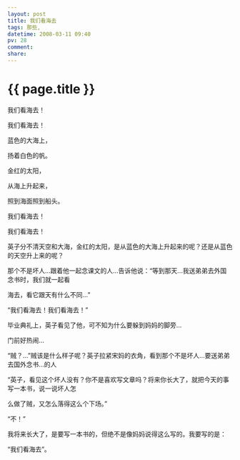 ```yaml
---
layout: post
title: 我们看海去
tags: 那些,
datetime: 2008-03-11 09:40
pv: 28
comment: 
share: 
---
```


{{ page.title }}
================

 <p>我们看海去！</p><p>我们看海去！</p><p>蓝色的大海上，</p><p>扬着白色的帆。</p><p>金红的太阳，</p><p>从海上升起来，</p><p>照到海面照到船头。</p><p>我们看海去！</p><p>我们看海去！</p><p>英子分不清天空和大海，金红的太阳，是从蓝色的大海上升起来的呢？还是从蓝色的天空升上来的呢？</p><p>那个不是坏人...跟着他一起念课文的人...告诉他说：&ldquo;等到那天...我送弟弟去外国念书时，我们就一起看</p><p>海去，看它跟天有什么不同...&rdquo;</p><p>&ldquo;我们看海去！我们看海去！&rdquo;</p><p>毕业典礼上，英子看见了他，可不知为什么要躲到妈妈的脚旁...</p><p>门前好热闹...</p><p>&ldquo;贼？...&rdquo;贼该是什么样子呢？英子拉紧宋妈的衣角，看到那个不是坏人...要送弟弟去国外念书...的人</p><p>&ldquo;英子，看见这个坏人没有？你不是喜欢写文章吗？将来你长大了，就把今天的事写一本书，说一说坏人怎</p><p>么做了贼，又怎么落得这么个下场。&rdquo;</p><p>&ldquo;不！&rdquo;</p><p>我将来长大了，是要写一本书的，但绝不是像妈妈说得这么写的。我要写的是：</p><p>&ldquo;我们看海去&rdquo;。</p> 


